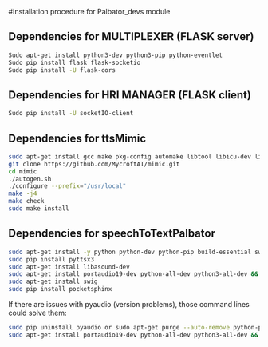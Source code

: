 #Installation procedure for Palbator_devs module

## Dependencies for MULTIPLEXER (FLASK server)
```bash
Sudo apt-get install python3-dev python3-pip python-eventlet
Sudo pip install flask flask-socketio
Sudo pip install -U flask-cors
```

## Dependencies for HRI MANAGER (FLASK client)
```bash
Sudo pip install -U socketIO-client
```

## Dependencies for ttsMimic
```bash
sudo apt-get install gcc make pkg-config automake libtool libicu-dev libpcre2-dev libasound2-dev git
git clone https://github.com/MycroftAI/mimic.git
cd mimic
./autogen.sh
./configure --prefix="/usr/local"
make -j4
make check
sudo make install
```

## Dependencies for speechToTextPalbator
```bash
sudo apt-get install -y python python-dev python-pip build-essential swig libpulse-dev git
sudo pip install pyttsx3
sudo apt-get install libasound-dev
sudo apt-get install portaudio19-dev python-all-dev python3-all-dev && sudo pip install pyaudio
sudo apt-get install swig
sudo pip install pocketsphinx
```
If there are issues with pyaudio (version problems), those command lines could solve them:
```bash
sudo pip uninstall pyaudio or sudo apt-get purge --auto-remove python-pyaudio
sudo apt-get install portaudio19-dev python-all-dev python3-all-dev && sudo pip install pyaudio
```
